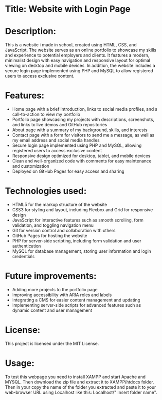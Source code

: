 # Title: Website with Login Page

# Description: 

This is a website i made in school, created using HTML, CSS, and JavaScript. The website serves as an online portfolio to showcase my skills and experience to potential employers and clients. It features a modern, minimalist design with easy navigation and responsive layout for optimal viewing on desktop and mobile devices. In addition, the website includes a secure login page implemented using PHP and MySQL to allow registered users to access exclusive content.

# Features:

* Home page with a brief introduction, links to social media profiles, and a call-to-action to view my portfolio
* Portfolio page showcasing my projects with descriptions, screenshots, and links to live demos and GitHub repositories
* About page with a summary of my background, skills, and interests
* Contact page with a form for visitors to send me a message, as well as my email address and social media handles
* Secure login page implemented using PHP and MySQL, allowing registered users to access exclusive content
* Responsive design optimized for desktop, tablet, and mobile devices
* Clean and well-organized code with comments for easy maintenance and customization
* Deployed on GitHub Pages for easy access and sharing

# Technologies used:

* HTML5 for the markup structure of the website
* CSS3 for styling and layout, including Flexbox and Grid for responsive design
* JavaScript for interactive features such as smooth scrolling, form validation, and toggling navigation menu
* Git for version control and collaboration with others
* GitHub Pages for hosting the website
* PHP for server-side scripting, including form validation and user authentication
* MySQL for database management, storing user information and login credentials

# Future improvements:

* Adding more projects to the portfolio page
* Improving accessibility with ARIA roles and labels
* Integrating a CMS for easier content management and updating
* Implementing server-side scripts for advanced features such as dynamic content and user management

# License: 
This project is licensed under the MIT License.

# Usage:
To test this webpage you need to install XAMPP and start Apache and MYSQL. Then download the zip file and extract it to XAMPP/htdocs folder.
Then in your copy the name of the folder you extracted and paste it to your web-browser URL using Localhost like this: Localhost/" Insert folder name".
